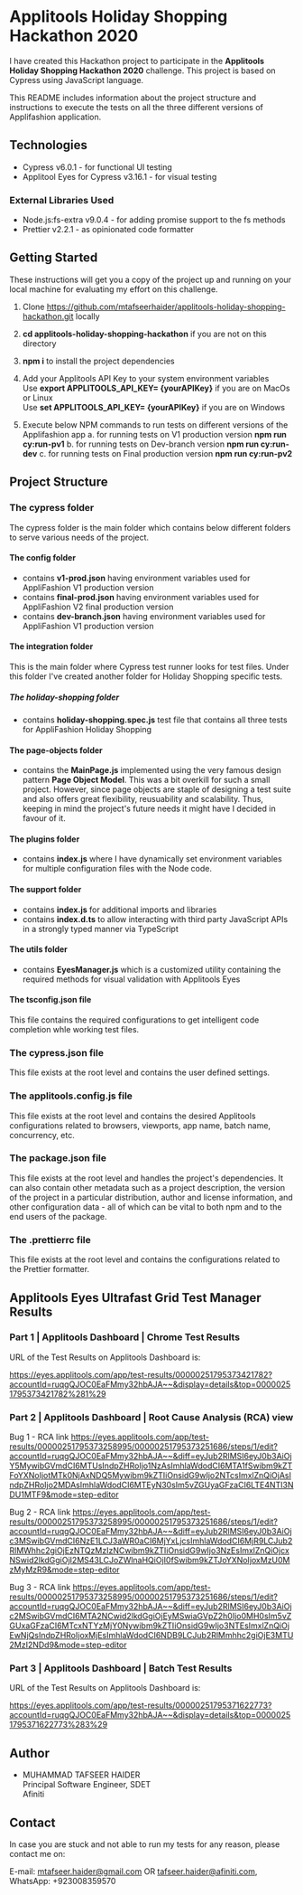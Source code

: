 # Applitools Holiday Shopping Hackathon 2020

I have created this Hackathon project to participate in the **Applitools Holiday Shopping Hackathon 2020** challenge.
This project is based on Cypress using JavaScript language.

This README includes information about the project structure and instructions to execute the tests on all the three different versions of Applifashion application.

## Technologies

- Cypress v6.0.1 - for functional UI testing
- Applitool Eyes for Cypress v3.16.1 - for visual testing

### External Libraries Used

- Node.js:fs-extra v9.0.4 - for adding promise support to the fs methods
- Prettier v2.2.1 - as opinionated code formatter

## Getting Started

These instructions will get you a copy of the project up and running on your local machine for evaluating my effort on this challenge.

1. Clone https://github.com/mtafseerhaider/applitools-holiday-shopping-hackathon.git locally

2. **cd applitools-holiday-shopping-hackathon** if you are not on this directory

3. **npm i** to install the project dependencies

4. Add your Applitools API Key to your system environment variables  
   Use **export APPLITOOLS_API_KEY= {yourAPIKey}** if you are on MacOs or Linux  
   Use **set APPLITOOLS_API_KEY= {yourAPIKey}** if you are on Windows  

5. Execute below NPM commands to run tests on different versions of the Applifashion app 
   a. for running tests on V1 production version 
   **npm run cy:run-pv1** 
   b. for running tests on Dev-branch version 
   **npm run cy:run-dev** 
   c. for running tests on Final production version 
   **npm run cy:run-pv2** 

## Project Structure 

### The cypress folder 

The cypress folder is the main folder which contains below different folders to serve various needs of the project. 

#### The config folder 

- contains **v1-prod.json** having environment variables used for AppliFashion V1 production version 
- contains **final-prod.json** having environment variables used for AppliFashion V2 final production version 
- contains **dev-branch.json** having environment variables used for AppliFashion V1 production version 

#### The integration folder 

This is the main folder where Cypress test runner looks for test files. Under this folder I've created another folder for Holiday Shopping specific tests. 

##### The holiday-shopping folder 

- contains **holiday-shopping.spec.js** test file that contains all three tests for AppliFashion Holiday Shopping 

#### The page-objects folder 

- contains the **MainPage.js** implemented using the very famous design pattern **Page Object Model**. This was a bit overkill for such a small project. However, since page objects are staple of designing a test suite and also offers great flexibility, reusuability and scalability. Thus, keeping in mind the project's future needs it might have I decided in favour of it. 

#### The plugins folder 

- contains **index.js** where I have dynamically set environment variables for multiple configuration files with the Node code. 

#### The support folder 

- contains **index.js** for additional imports and libraries 
- contains **index.d.ts** to allow interacting with third party JavaScript APIs in a strongly typed manner via TypeScript 

#### The utils folder 

- contains **EyesManager.js** which is a customized utility containing the required methods for visual validation with Applitools Eyes 

#### The tsconfig.json file 

This file contains the required configurations to get intelligent code completion whle working test files. 

### The cypress.json file 

This file exists at the root level and contains the user defined settings. 

### The applitools.config.js file 

This file exists at the root level and contains the desired Applitools configurations related to browsers, viewports, app name, batch name, concurrency, etc. 

### The package.json file 

This file exists at the root level and handles the project's dependencies. It can also contain other metadata such as a project description, the version of the project in a particular distribution, author and license information, and other configuration data - all of which can be vital to both npm and to the end users of the package. 

### The .prettierrc file 

This file exists at the root level and contains the configurations related to the Prettier formatter. 

## Applitools Eyes Ultrafast Grid Test Manager Results 

### Part 1 | Applitools Dashboard | Chrome Test Results 

URL of the Test Results on Applitools Dashboard is: 

https://eyes.applitools.com/app/test-results/00000251795373421782?accountId=ruqgQJOC0EaFMmy32hbAJA~~&display=details&top=00000251795373421782%281%29

### Part 2 | Applitools Dashboard | Root Cause Analysis (RCA) view 

Bug 1 - RCA link 
https://eyes.applitools.com/app/test-results/00000251795373258995/00000251795373251686/steps/1/edit?accountId=ruqgQJOC0EaFMmy32hbAJA~~&diff=eyJub2RlMSI6eyJ0b3AiOjY5MywibGVmdCI6MTUsIndpZHRoIjo1NzAsImhlaWdodCI6MTA1fSwibm9kZTFoYXNoIjotMTk0NjAxNDQ5Mywibm9kZTIiOnsidG9wIjo2NTcsImxlZnQiOjAsIndpZHRoIjo2MDAsImhlaWdodCI6MTEyN30sIm5vZGUyaGFzaCI6LTE4NTI3NDU1MTF9&mode=step-editor

Bug 2 - RCA link 
https://eyes.applitools.com/app/test-results/00000251795373258995/00000251795373251686/steps/1/edit?accountId=ruqgQJOC0EaFMmy32hbAJA~~&diff=eyJub2RlMSI6eyJ0b3AiOjc3MSwibGVmdCI6NzE1LCJ3aWR0aCI6MjYxLjcsImhlaWdodCI6MjR9LCJub2RlMWhhc2giOjEzNTQzMzIzNCwibm9kZTIiOnsidG9wIjo3NzEsImxlZnQiOjcxNSwid2lkdGgiOjI2MS43LCJoZWlnaHQiOjI0fSwibm9kZTJoYXNoIjoxMzU0MzMyMzR9&mode=step-editor

Bug 3 - RCA link 
https://eyes.applitools.com/app/test-results/00000251795373258995/00000251795373251686/steps/1/edit?accountId=ruqgQJOC0EaFMmy32hbAJA~~&diff=eyJub2RlMSI6eyJ0b3AiOjc2MSwibGVmdCI6MTA2NCwid2lkdGgiOjEyMSwiaGVpZ2h0Ijo0MH0sIm5vZGUxaGFzaCI6MTcxNTYzMjY0Nywibm9kZTIiOnsidG9wIjo3NTEsImxlZnQiOjEwNjQsIndpZHRoIjoxMjEsImhlaWdodCI6NDB9LCJub2RlMmhhc2giOjE3MTU2MzI2NDd9&mode=step-editor

### Part 3 | Applitools Dashboard | Batch Test Results 

URL of the Test Results on Applitools Dashboard is: 

https://eyes.applitools.com/app/test-results/00000251795371622773?accountId=ruqgQJOC0EaFMmy32hbAJA~~&display=details&top=00000251795371622773%283%29

## Author

- MUHAMMAD TAFSEER HAIDER  
  Principal Software Engineer, SDET  
  Afiniti

## Contact 

In case you are stuck and not able to run my tests for any reason, please contact me on: 

E-mail: mtafseer.haider@gmail.com OR tafseer.haider@afiniti.com, WhatsApp: +923008359570

